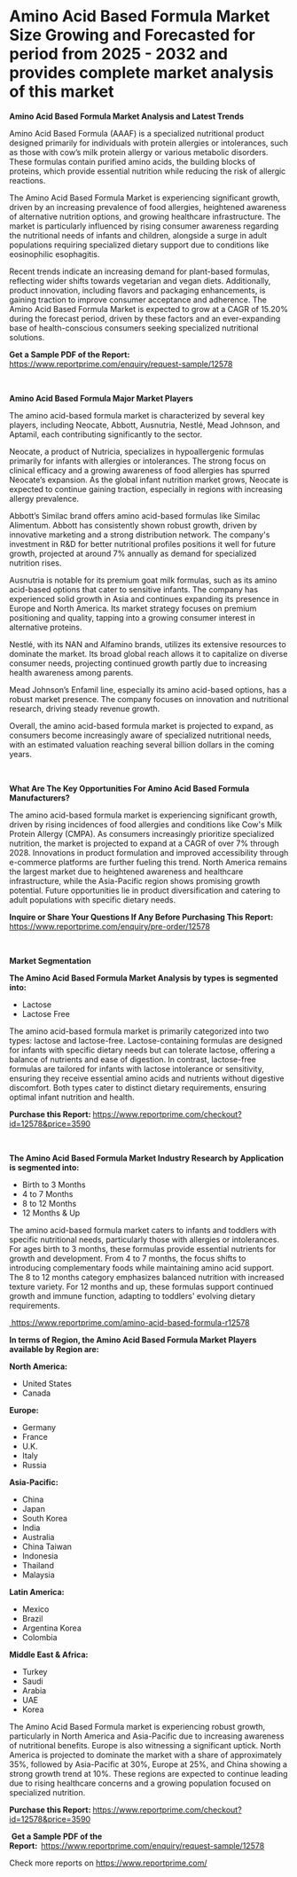 <p><h1>Amino Acid Based Formula Market Size Growing and Forecasted for period from 2025 - 2032 and provides complete market analysis of this market</h1></p><p><strong>Amino Acid Based Formula Market Analysis and Latest Trends</strong></p>
<p><p>Amino Acid Based Formula (AAAF) is a specialized nutritional product designed primarily for individuals with protein allergies or intolerances, such as those with cow’s milk protein allergy or various metabolic disorders. These formulas contain purified amino acids, the building blocks of proteins, which provide essential nutrition while reducing the risk of allergic reactions. </p><p>The Amino Acid Based Formula Market is experiencing significant growth, driven by an increasing prevalence of food allergies, heightened awareness of alternative nutrition options, and growing healthcare infrastructure. The market is particularly influenced by rising consumer awareness regarding the nutritional needs of infants and children, alongside a surge in adult populations requiring specialized dietary support due to conditions like eosinophilic esophagitis.</p><p>Recent trends indicate an increasing demand for plant-based formulas, reflecting wider shifts towards vegetarian and vegan diets. Additionally, product innovation, including flavors and packaging enhancements, is gaining traction to improve consumer acceptance and adherence. The Amino Acid Based Formula Market is expected to grow at a CAGR of 15.20% during the forecast period, driven by these factors and an ever-expanding base of health-conscious consumers seeking specialized nutritional solutions.</p></p>
<p><strong>Get a Sample PDF of the Report:&nbsp;</strong> <a href="https://www.reportprime.com/enquiry/request-sample/12578?utm_campaign=3439&utm_medium=2&utm_source=Github&utm_content=ia&utm_term=19032025&utm_id=amino-acid-based-formula">https://www.reportprime.com/enquiry/request-sample/12578</a></p>
<p>&nbsp;</p>
<p><strong>Amino Acid Based Formula Major Market Players</strong></p>
<p><p>The amino acid-based formula market is characterized by several key players, including Neocate, Abbott, Ausnutria, Nestlé, Mead Johnson, and Aptamil, each contributing significantly to the sector. </p><p>Neocate, a product of Nutricia, specializes in hypoallergenic formulas primarily for infants with allergies or intolerances. The strong focus on clinical efficacy and a growing awareness of food allergies has spurred Neocate’s expansion. As the global infant nutrition market grows, Neocate is expected to continue gaining traction, especially in regions with increasing allergy prevalence.</p><p>Abbott’s Similac brand offers amino acid-based formulas like Similac Alimentum. Abbott has consistently shown robust growth, driven by innovative marketing and a strong distribution network. The company's investment in R&D for better nutritional profiles positions it well for future growth, projected at around 7% annually as demand for specialized nutrition rises.</p><p>Ausnutria is notable for its premium goat milk formulas, such as its amino acid-based options that cater to sensitive infants. The company has experienced solid growth in Asia and continues expanding its presence in Europe and North America. Its market strategy focuses on premium positioning and quality, tapping into a growing consumer interest in alternative proteins.</p><p>Nestlé, with its NAN and Alfamino brands, utilizes its extensive resources to dominate the market. Its broad global reach allows it to capitalize on diverse consumer needs, projecting continued growth partly due to increasing health awareness among parents.</p><p>Mead Johnson’s Enfamil line, especially its amino acid-based options, has a robust market presence. The company focuses on innovation and nutritional research, driving steady revenue growth.</p><p>Overall, the amino acid-based formula market is projected to expand, as consumers become increasingly aware of specialized nutritional needs, with an estimated valuation reaching several billion dollars in the coming years.</p></p>
<p>&nbsp;</p>
<p><strong>What Are The Key Opportunities For Amino Acid Based Formula Manufacturers?</strong></p>
<p><p>The amino acid-based formula market is experiencing significant growth, driven by rising incidences of food allergies and conditions like Cow's Milk Protein Allergy (CMPA). As consumers increasingly prioritize specialized nutrition, the market is projected to expand at a CAGR of over 7% through 2028. Innovations in product formulation and improved accessibility through e-commerce platforms are further fueling this trend. North America remains the largest market due to heightened awareness and healthcare infrastructure, while the Asia-Pacific region shows promising growth potential. Future opportunities lie in product diversification and catering to adult populations with specific dietary needs.</p></p>
<p><strong>Inquire or Share Your Questions If Any Before Purchasing This Report:</strong> <a href="https://www.reportprime.com/enquiry/pre-order/12578?utm_campaign=3439&utm_medium=2&utm_source=Github&utm_content=ia&utm_term=19032025&utm_id=amino-acid-based-formula">https://www.reportprime.com/enquiry/pre-order/12578</a></p>
<p>&nbsp;</p>
<p><strong>Market Segmentation</strong></p>
<p><strong>The Amino Acid Based Formula Market Analysis by types is segmented into:</strong></p>
<p><ul><li>Lactose</li><li>Lactose Free</li></ul></p>
<p><p>The amino acid-based formula market is primarily categorized into two types: lactose and lactose-free. Lactose-containing formulas are designed for infants with specific dietary needs but can tolerate lactose, offering a balance of nutrients and ease of digestion. In contrast, lactose-free formulas are tailored for infants with lactose intolerance or sensitivity, ensuring they receive essential amino acids and nutrients without digestive discomfort. Both types cater to distinct dietary requirements, ensuring optimal infant nutrition and health.</p></p>
<p><strong>Purchase this Report:&nbsp;</strong><a href="https://www.reportprime.com/checkout?id=12578&price=3590&utm_campaign=3439&utm_medium=2&utm_source=Github&utm_content=ia&utm_term=19032025&utm_id=amino-acid-based-formula">https://www.reportprime.com/checkout?id=12578&price=3590</a></p>
<p>&nbsp;</p>
<p><strong>The Amino Acid Based Formula Market Industry Research by Application is segmented into:</strong></p>
<p><ul><li>Birth to 3 Months</li><li>4 to 7 Months</li><li>8 to 12 Months</li><li>12 Months & Up</li></ul></p>
<p><p>The amino acid-based formula market caters to infants and toddlers with specific nutritional needs, particularly those with allergies or intolerances. For ages birth to 3 months, these formulas provide essential nutrients for growth and development. From 4 to 7 months, the focus shifts to introducing complementary foods while maintaining amino acid support. The 8 to 12 months category emphasizes balanced nutrition with increased texture variety. For 12 months and up, these formulas support continued growth and immune function, adapting to toddlers' evolving dietary requirements.</p></p>
<p><a href="https://www.reportprime.com/amino-acid-based-formula-r12578?utm_campaign=3439&utm_medium=2&utm_source=Github&utm_content=ia&utm_term=19032025&utm_id=amino-acid-based-formula">&nbsp;https://www.reportprime.com/amino-acid-based-formula-r12578</a></p>
<p><strong>In terms of Region, the Amino Acid Based Formula Market Players available by Region are:</strong></p>
<p>
    <p> <strong> North America: </strong>
        <ul>
            <li>United States</li>
            <li>Canada</li>
        </ul>
        </p> 
    <p> <strong> Europe: </strong>
        <ul>
            <li>Germany</li>
            <li>France</li>
            <li>U.K.</li>
            <li>Italy</li>
            <li>Russia</li>
        </ul>
        </p> 
    <p> <strong> Asia-Pacific: </strong>
        <ul>
            <li>China</li>
            <li>Japan</li>
            <li>South Korea</li>
            <li>India</li>
            <li>Australia</li>
            <li>China Taiwan</li>
            <li>Indonesia</li>
            <li>Thailand</li>
            <li>Malaysia</li>
        </ul>
        </p> 
    <p> <strong> Latin America: </strong>
        <ul>
            <li>Mexico</li>
            <li>Brazil</li>
            <li>Argentina Korea</li>
            <li>Colombia</li>
        </ul>
        </p> 
    <p> <strong> Middle East & Africa: </strong>
        <ul>
            <li>Turkey</li>
            <li>Saudi</li>
            <li>Arabia</li>
            <li>UAE</li>
            <li>Korea</li>
        </ul>
    </p>
    </p>
<p><p>The Amino Acid Based Formula market is experiencing robust growth, particularly in North America and Asia-Pacific due to increasing awareness of nutritional benefits. Europe is also witnessing a significant uptick. North America is projected to dominate the market with a share of approximately 35%, followed by Asia-Pacific at 30%, Europe at 25%, and China showing a strong growth trend at 10%. These regions are expected to continue leading due to rising healthcare concerns and a growing population focused on specialized nutrition.</p></p>
<p><strong>Purchase this Report: </strong><a href="https://www.reportprime.com/checkout?id=12578&price=3590&utm_campaign=3439&utm_medium=2&utm_source=Github&utm_content=ia&utm_term=19032025&utm_id=amino-acid-based-formula">https://www.reportprime.com/checkout?id=12578&price=3590</a></p>
<p>&nbsp;<strong>Get a Sample PDF of the Report:&nbsp;&nbsp;</strong><a href="https://www.reportprime.com/enquiry/request-sample/12578?utm_campaign=3439&utm_medium=2&utm_source=Github&utm_content=ia&utm_term=19032025&utm_id=amino-acid-based-formula">https://www.reportprime.com/enquiry/request-sample/12578</a></p>
<p><strong></strong></p>
<p>Check more reports on <a href="https://www.reportprime.com/?utm_campaign=3439&utm_medium=2&utm_source=Github&utm_content=ia&utm_term=19032025&utm_id=amino-acid-based-formula">https://www.reportprime.com/</a></p>